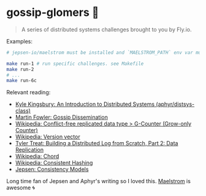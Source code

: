 # gossip-glomers 🙊

> A series of distributed systems challenges brought to you by Fly.io.

Examples:
```bash
# jepsen-io/maelstrom must be installed and `MAELSTROM_PATH` env var must be set to point to it

make run-1 # run specific challenges. see Makefile
make run-2
# ...
make run-6c
```

Relevant reading:
* [Kyle Kingsbury: An Introduction to Distributed Systems (aphyr/distsys-class)](https://github.com/aphyr/distsys-class)
* [Martin Fowler: Gossip Dissemination](https://martinfowler.com/articles/patterns-of-distributed-systems/gossip-dissemination.html)
* [Wikipedia: Conflict-free replicated data type > G-Counter (Grow-only Counter)](https://en.wikipedia.org/wiki/Conflict-free_replicated_data_type#G-Counter_(Grow-only_Counter))
* [Wikipedia: Version vector](https://en.wikipedia.org/wiki/Version_vector)
* [Tyler Treat: Building a Distributed Log from Scratch, Part 2: Data Replication](https://bravenewgeek.com/building-a-distributed-log-from-scratch-part-2-data-replication/)
* [Wikipedia: Chord](https://en.wikipedia.org/wiki/Chord_(peer-to-peer))
* [Wikipedia: Consistent Hashing](https://en.wikipedia.org/wiki/Consistent_hashing)
* [Jepsen: Consistency Models](https://jepsen.io/consistency)

Long time fan of Jepsen and Aphyr's writing so I loved this. [Maelstrom](https://github.com/jepsen-io/maelstrom) is awesome 🌀
